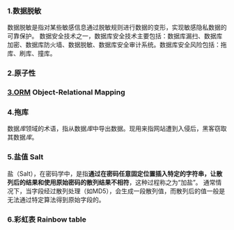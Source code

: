 ### 1.数据脱敏

数据脱敏是指对某些敏感信息通过脱敏规则进行数据的变形，实现敏感隐私数据的可靠保护。
数据安全技术之一，数据库安全技术主要包括：数据库漏扫、数据库加密、数据库防火墙、数据脱敏、数据库安全审计系统。数据库安全风险包括：拖库、刷库、撞库。

### 2.原子性

### [3.ORM](https://en.wikipedia.org/wiki/Object%E2%80%93relational_mapping)  Object-Relational Mapping

### 4.拖库

数据*库*领域的术语，指从数据*库*中导出数据。现用来指网站遭到入侵后，黑客窃取其数据*库*。

### 5.盐值 Salt

盐（Salt），在密码学中，是指**通过在密码任意固定位置插入特定的字符串，让散列后的结果和使用原始密码的散列结果不相符**，这种过程称之为“加盐”。 通常情况下，当字段经过散列处理（如MD5），会生成一段散列值，而散列后的值一般是无法通过特定算法得到原始字段的。

### 6.彩虹表 Rainbow table

